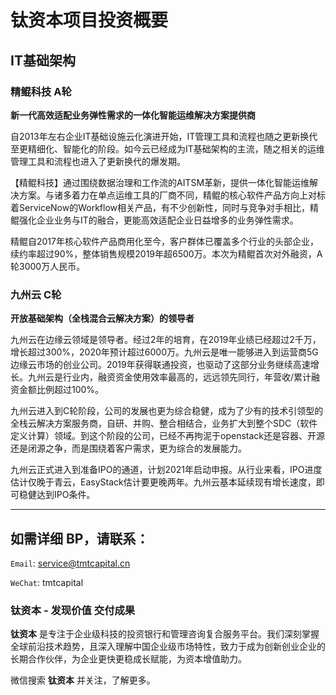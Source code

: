# 钛资本项目投资概要


## IT基础架构

### 精鲲科技 A轮

**新一代高效适配业务弹性需求的一体化智能运维解决方案提供商**

自2013年左右企业IT基础设施云化演进开始，IT管理工具和流程也随之更新换代至更精细化、智能化的阶段。如今云已经成为IT基础架构的主流，随之相关的运维管理工具和流程也进入了更新换代的爆发期。

【精鲲科技】通过围绕数据治理和工作流的AITSM革新，提供一体化智能运维解决方案。与诸多着力在单点运维工具的厂商不同，精鲲的核心软件产品方向上对标着ServiceNow的Workflow相关产品，有不少创新性，同时与竞争对手相比，精鲲强化企业业务与IT的融合，更能高效适配企业日益增多的业务弹性需求。

精鲲自2017年核心软件产品商用化至今，客户群体已覆盖多个行业的头部企业，续约率超过90%，整体销售规模2019年超6500万。本次为精鲲首次对外融资，A轮3000万人民币。

### 九州云 C轮

**开放基础架构（全栈混合云解决方案）的领导者**

九州云在边缘云领域是领导者。经过2年的培育，在2019年业绩已经超过2千万，增长超过300%，2020年预计超过6000万。九州云是唯一能够进入到运营商5G边缘云市场的创业公司。2019年获得联通投资，也驱动了这部分业务继续高速增长。九州云是行业内，融资资金使用效率最高的，远远领先同行，年营收/累计融资金额比例超过100%。

九州云进入到C轮阶段，公司的发展也更为综合稳健，成为了少有的技术引领型的全栈云解决方案服务商，自研、并购、整合相结合，业务扩大到整个SDC（软件定义计算）领域。到这个阶段的公司，已经不再拘泥于openstack还是容器、开源还是闭源之争，而是围绕着客户需求，更为综合的发展能力。

九州云正式进入到准备IPO的通道，计划2021年启动申报。从行业来看，IPO进度估计仅晚于青云，EasyStack估计要更晚两年。九州云基本延续现有增长速度，即可稳健达到IPO条件。

---



## 如需详细 BP，请联系：

`Email`: service@tmtcapital.cn

`WeChat`: tmtcapital


### 钛资本 - 发现价值 交付成果

**钛资本** 是专注于企业级科技的投资银行和管理咨询复合服务平台。我们深刻掌握全球前沿技术趋势，且深入理解中国企业级市场特性，致力于成为创新创业企业的长期合作伙伴，为企业更快更稳成长赋能，为资本增值助力。

微信搜索 **钛资本** 并关注，了解更多。
